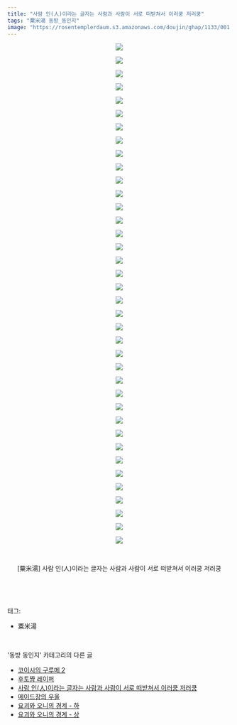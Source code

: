 ```yaml
---
title: "사람 인(人)이라는 글자는 사람과 사람이 서로 떠받쳐서 이러쿵 저러쿵"
tags: "粟米湯 동방_동인지"
image: "https://rosentemplerdaum.s3.amazonaws.com/doujin/ghap/1133/001.jpg"
---
```

<div class="article">
<p style="text-align: center; clear: none; float: none;"><img src="{{ site.imgserver10 }}/ghap/1133/001.jpg"/></p>
<p style="text-align: center; clear: none; float: none;"><img src="{{ site.imgserver10 }}/ghap/1133/002.jpg"/></p>
<p style="text-align: center; clear: none; float: none;"><img src="{{ site.imgserver10 }}/ghap/1133/003.jpg"/></p>
<p style="text-align: center; clear: none; float: none;"><img src="{{ site.imgserver10 }}/ghap/1133/004.jpg"/></p>
<p style="text-align: center; clear: none; float: none;"><img src="{{ site.imgserver10 }}/ghap/1133/005.jpg"/></p>
<p style="text-align: center; clear: none; float: none;"><img src="{{ site.imgserver10 }}/ghap/1133/006.jpg"/></p>
<p style="text-align: center; clear: none; float: none;"><img src="{{ site.imgserver10 }}/ghap/1133/007.jpg"/></p>
<p style="text-align: center; clear: none; float: none;"><img src="{{ site.imgserver10 }}/ghap/1133/008.jpg"/></p>
<p style="text-align: center; clear: none; float: none;"><img src="{{ site.imgserver10 }}/ghap/1133/009.jpg"/></p>
<p style="text-align: center; clear: none; float: none;"><img src="{{ site.imgserver10 }}/ghap/1133/010.jpg"/></p>
<p style="text-align: center; clear: none; float: none;"><img src="{{ site.imgserver10 }}/ghap/1133/011.jpg"/></p>
<p style="text-align: center; clear: none; float: none;"><img src="{{ site.imgserver10 }}/ghap/1133/012.jpg"/></p>
<p style="text-align: center; clear: none; float: none;"><img src="{{ site.imgserver10 }}/ghap/1133/013.jpg"/></p>
<p style="text-align: center; clear: none; float: none;"><img src="{{ site.imgserver10 }}/ghap/1133/014.jpg"/></p>
<p style="text-align: center; clear: none; float: none;"><img src="{{ site.imgserver10 }}/ghap/1133/015.jpg"/></p>
<p style="text-align: center; clear: none; float: none;"><img src="{{ site.imgserver10 }}/ghap/1133/016.jpg"/></p>
<p style="text-align: center; clear: none; float: none;"><img src="{{ site.imgserver10 }}/ghap/1133/017.jpg"/></p>
<p style="text-align: center; clear: none; float: none;"><img src="{{ site.imgserver10 }}/ghap/1133/018.jpg"/></p>
<p style="text-align: center; clear: none; float: none;"><img src="{{ site.imgserver10 }}/ghap/1133/019.jpg"/></p>
<p style="text-align: center; clear: none; float: none;"><img src="{{ site.imgserver10 }}/ghap/1133/020.jpg"/></p>
<p style="text-align: center; clear: none; float: none;"><img src="{{ site.imgserver10 }}/ghap/1133/021.jpg"/></p>
<p style="text-align: center; clear: none; float: none;"><img src="{{ site.imgserver10 }}/ghap/1133/022.jpg"/></p>
<p style="text-align: center; clear: none; float: none;"><img src="{{ site.imgserver10 }}/ghap/1133/023.jpg"/></p>
<p style="text-align: center; clear: none; float: none;"><img src="{{ site.imgserver10 }}/ghap/1133/024.jpg"/></p>
<p style="text-align: center; clear: none; float: none;"><img src="{{ site.imgserver10 }}/ghap/1133/025.jpg"/></p>
<p style="text-align: center; clear: none; float: none;"><img src="{{ site.imgserver10 }}/ghap/1133/026.jpg"/></p>
<p style="text-align: center; clear: none; float: none;"><img src="{{ site.imgserver10 }}/ghap/1133/027.jpg"/></p>
<p style="text-align: center; clear: none; float: none;"><img src="{{ site.imgserver10 }}/ghap/1133/028.jpg"/></p>
<p style="text-align: center; clear: none; float: none;"><img src="{{ site.imgserver10 }}/ghap/1133/029.jpg"/></p>
<p style="text-align: center; clear: none; float: none;"><img src="{{ site.imgserver10 }}/ghap/1133/030.jpg"/></p>
<p style="text-align: center; clear: none; float: none;"><img src="{{ site.imgserver10 }}/ghap/1133/031.jpg"/></p>
<p style="text-align: center; clear: none; float: none;"><img src="{{ site.imgserver10 }}/ghap/1133/032.jpg"/></p>
<p style="text-align: center; clear: none; float: none;"><img src="{{ site.imgserver10 }}/ghap/1133/033.jpg"/></p>
<p style="text-align: center; clear: none; float: none;"><img src="{{ site.imgserver10 }}/ghap/1133/034.jpg"/></p>
<p style="text-align: center; clear: none; float: none;"><img src="{{ site.imgserver10 }}/ghap/1133/035.jpg"/></p>
<p style="text-align: center; clear: none; float: none;"><img src="{{ site.imgserver10 }}/ghap/1133/036.jpg"/></p>
<p style="text-align: center; clear: none; float: none;"><img src="{{ site.imgserver10 }}/ghap/1133/037.jpg"/></p>
<p style="text-align: center; clear: none; float: none;"><img src="{{ site.imgserver10 }}/ghap/1133/038.jpg"/></p>
<p style="text-align: center; clear: none; float: none;"><br/></p>
<p style="text-align: center; clear: none; float: none;">[粟米湯] 사람 인(人)이라는 글자는 사람과 사람이 서로 떠받쳐서 이러쿵 저러쿵</p>
<p><br/></p>
</div><br/>
<div class="tagTrail">
<p>태그: </p>
<ul>
<li>粟米湯</li>
</ul>
</div><br/>
<div class="another">
<p>'동방 동인지' 카테고리의 다른 글</p>
<ul>
<li><a href="/ghap_1135">코이시의 구루메 2</a></li>
<li><a href="/ghap_1134">후토쨩 레이퍼</a></li>
<li><a href="/ghap_1133">사람 인(人)이라는 글자는 사람과 사람이 서로 떠받쳐서 이러쿵 저러쿵</a></li>
<li><a href="/ghap_1131">메이드장의 우울</a></li>
<li><a href="/ghap_1130">요괴와 오니의 경계 - 하</a></li>
<li><a href="/ghap_1129">요괴와 오니의 경계 - 상</a></li>
</ul>
</div><br/>
<div class="cb_module cb_fluid">
<div class="cb_wrt cb_profile">
</div><!-- commentList close -->
</div><br/>
